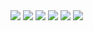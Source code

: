 <img src="(https://github.com/RichardS0268/Introduction-to-AI/blob/main/Adversarial%20Search/docs_/1.png" />
<img src="(https://github.com/RichardS0268/Introduction-to-AI/blob/main/Adversarial%20Search/docs_/2.png" />
<img src="(https://github.com/RichardS0268/Introduction-to-AI/blob/main/Adversarial%20Search/docs_/3.png" />
<img src="(https://github.com/RichardS0268/Introduction-to-AI/blob/main/Adversarial%20Search/docs_/4.png" />
<img src="(https://github.com/RichardS0268/Introduction-to-AI/blob/main/Adversarial%20Search/docs_/5.png" />
<img src="(https://github.com/RichardS0268/Introduction-to-AI/blob/main/Adversarial%20Search/docs_/6.png" />
